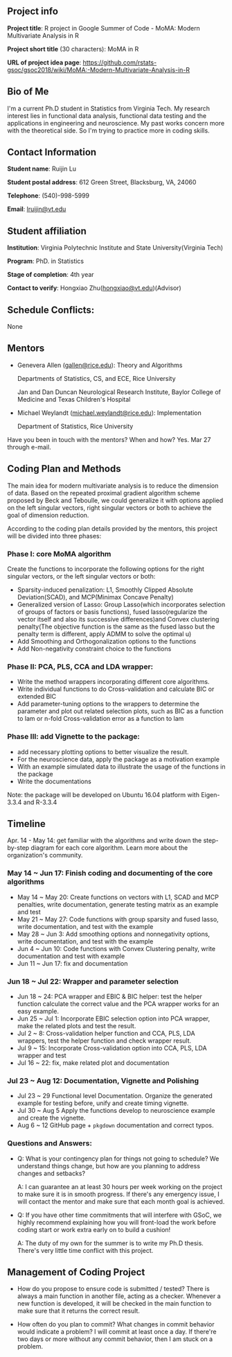 ## Project info

**Project title**: R project in Google Summer of Code - MoMA: Modern Multivariate Analysis in R

**Project short title** (30 characters): MoMA in R

**URL of project idea page**: https://github.com/rstats-gsoc/gsoc2018/wiki/MoMA:-Modern-Multivariate-Analysis-in-R

## Bio of Me

I'm a current Ph.D student in Statistics from Virginia Tech. My research interest lies in functional data analysis, functional data testing and the applications in engineering and neuroscience. My past works concern more with the theoretical side. So I'm trying to practice more in coding skills.

## Contact Information 

**Student name**: Ruijin Lu

**Student postal address**: 612 Green Street, Blacksburg, VA, 24060

**Telephone**: (540)-998-5999

**Email**: lruijin@vt.edu


## Student affiliation

**Institution**: Virginia Polytechnic Institute and State University(Virginia Tech)

**Program**: PhD. in Statistics

**Stage of completion**:  4th year

**Contact to verify**: Hongxiao Zhu(hongxiao@vt.edu)(Advisor)

## Schedule Conflicts:

None

## Mentors

- Genevera Allen (gallen@rice.edu): Theory and Algorithms

  Departments of Statistics, CS, and ECE, Rice University

  Jan and Dan Duncan Neurological Research Institute, Baylor College of Medicine and Texas Children's Hospital

- Michael Weylandt (michael.weylandt@rice.edu): Implementation

  Department of Statistics, Rice University

Have you been in touch with the mentors? When and how? Yes. Mar 27 through e-mail.



## Coding Plan and Methods

The main idea for modern multivariate analysis is to reduce the dimension of data. Based on the repeated proximal gradient algorithm scheme proposed by Beck and Teboulle, we could generalize it with options applied on the left singular vectors, right singular vectors or both to achieve the goal of dimension reduction.

According to the coding plan details provided by the mentors, this project will be divided into three phases:

### Phase I: core MoMA algorithm

Create the functions to incorporate the following options for the right singular vectors, or the left singular vectors or both:
- Sparsity-induced penalization: L1, Smoothly Clipped Absolute Deviation(SCAD), and MCP(Minimax Concave Penalty)
- Generalized version of Lasso: Group Lasso(which incorporates selection of groups of factors or basis functions), fused lasso(regularize the vector itself and also its successive differences)and Convex clustering penalty(The objective function is the same as the fused lasso but the penalty term is different, apply ADMM to solve the optimal u)
- Add Smoothing and Orthogonalization options to the functions
- Add Non-negativity constraint choice to the functions

### Phase II: PCA, PLS, CCA and LDA wrapper:

- Write the method wrappers incorporating different core algorithms. 
- Write individual functions to do Cross-validation and calculate BIC or extended BIC
- Add parameter-tuning options to the wrappers to determine the parameter and plot out related selection plots, such as BIC as a function to lam or n-fold Cross-validation error as a function to lam

### Phase III: add Vignette to the package:

- add necessary plotting options to better visualize the result.
- For the neuroscience data, apply the package as a motivation example
- With an example simulated data to illustrate the usage of the functions in the package
- Write the documentations 

Note: the package will be developed on Ubuntu 16.04 platform with Eigen-3.3.4 and R-3.3.4

## Timeline

Apr. 14 - May 14: get familiar with the algorithms and write down the step-by-step diagram for each core algorithm. Learn more about the organization's community.

### May 14 ~ Jun 17: Finish coding and documenting of the core algorithms

- May 14 ~ May 20: Create functions on vectors with L1, SCAD and MCP penalties, write documentation, generate testing matrix as an example and test
- May 21 ~ May 27: Code functions with group sparsity and fused lasso, write documentation, and test with the example
- May 28 ~ Jun 3: Add smoothing options and nonnegativity options, write documentation, and test with the example
- Jun 4 ~ Jun 10: Code functions with Convex Clustering penalty, write documentation and test with example
- Jun 11 ~ Jun 17: fix and documentation 

### Jun 18 ~ Jul 22: Wrapper and parameter selection

- Jun 18 ~ 24: PCA wrapper and EBIC & BIC helper: test the helper function calculate the correct value and the PCA wrapper works for an easy example.
- Jun 25 ~ Jul 1: Incorporate EBIC selection option into PCA wrapper, make the related plots and test the result.
- Jul 2 ~ 8: Cross-validation helper function and CCA, PLS, LDA wrappers, test the helper function and check wrapper result.
- Jul 9 ~ 15: Incorporate Cross-validation option into CCA, PLS, LDA wrapper and test
- Jul 16 ~ 22: fix, make related plot and documentation 

### Jul 23 ~ Aug 12: Documentation, Vignette and Polishing

- Jul 23 ~ 29 Functional level Documentation. Organize the generated example for testing before, unify and create timing vignette.
- Jul 30 ~ Aug 5 Apply the functions develop to neuroscience example and create the vignette.
- Aug 6 ~ 12 GitHub page + `pkgdown` documentation and correct typos.

### Questions and Answers:

- Q: What is your contingency plan for things not going to schedule? We understand things change, but how are you planning to address changes and setbacks?

    A: I can guarantee an at least 30 hours per week working on the project to make sure it is in smooth progress. If there's any emergency issue, I will contact the mentor and make sure that each month goal is achieved.

- Q: If you have other time commitments that will interfere with GSoC, we highly recommend explaining how you will front-load the work before coding start or work extra early on to build a cushion!

    A: The duty of my own for the summer is to write my Ph.D thesis. There's very little time conflict with this project.


## Management of Coding Project

- How do you propose to ensure code is submitted / tested?
There is always a main function in another file, acting as a checker. Whenever a new function is developed, it will be checked in the main function to make sure that it returns the correct result. 

- How often do you plan to commit?  What changes in commit behavior would indicate a problem?
I will commit at least once a day. If there're two days or more without any commit behavior, then I am stuck on a problem.

